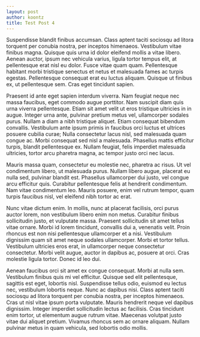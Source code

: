 ```yaml
---
layout: post
author: koontz
title: Test Post 4
---
```


Suspendisse blandit finibus accumsan. Class aptent taciti sociosqu ad litora torquent per conubia nostra, per inceptos himenaeos. Vestibulum vitae finibus magna. Quisque quis urna id dolor eleifend mollis a vitae libero. Aenean auctor, ipsum nec vehicula varius, ligula tortor tempus elit, at pellentesque erat nisl eu dolor. Fusce vitae quam quam. Pellentesque habitant morbi tristique senectus et netus et malesuada fames ac turpis egestas. Pellentesque consequat erat eu luctus aliquam. Quisque ut finibus ex, ut pellentesque sem. Cras eget tincidunt sapien.

Praesent id ante eget sapien interdum viverra. Nam feugiat neque nec massa faucibus, eget commodo augue porttitor. Nam suscipit diam quis urna viverra pellentesque. Etiam sit amet velit ut eros tristique ultricies in in augue. Integer urna ante, pulvinar pretium metus vel, ullamcorper sodales purus. Nullam a diam a nibh tristique aliquet. Etiam consequat bibendum convallis. Vestibulum ante ipsum primis in faucibus orci luctus et ultrices posuere cubilia curae; Nulla consectetur lacus nisl, sed malesuada quam congue ac. Morbi consequat sed nisl a malesuada. Phasellus mattis efficitur turpis, blandit pellentesque ex. Nullam feugiat, felis imperdiet malesuada ultricies, tortor arcu pharetra magna, ac tempor justo orci nec lacus.

Mauris massa quam, consectetur eu molestie nec, pharetra ac risus. Ut vel condimentum libero, ut malesuada purus. Nullam libero augue, placerat eu nulla sed, pulvinar blandit est. Phasellus ullamcorper dui justo, vel congue arcu efficitur quis. Curabitur pellentesque felis at hendrerit condimentum. Nam vitae condimentum leo. Mauris posuere, enim vel rutrum tempor, quam turpis faucibus nisl, vel eleifend nibh tortor ac erat.

Nunc vitae dictum enim. In mollis, nunc at placerat facilisis, orci purus auctor lorem, non vestibulum libero enim non metus. Curabitur finibus sollicitudin justo, et vulputate massa. Praesent sollicitudin sit amet tellus vitae ornare. Morbi id lorem tincidunt, convallis dui a, venenatis velit. Proin rhoncus est non nisi pellentesque ullamcorper et a nisi. Vestibulum dignissim quam sit amet neque sodales ullamcorper. Morbi et tortor tellus. Vestibulum ultricies eros erat, in ullamcorper neque consectetur consectetur. Morbi velit augue, auctor in dapibus ac, posuere at orci. Cras molestie ligula tortor. Donec id leo dui.

Aenean faucibus orci sit amet ex congue consequat. Morbi at nulla sem. Vestibulum finibus quis mi vel efficitur. Quisque sed elit pellentesque, sagittis est eget, lobortis nisl. Suspendisse tellus odio, euismod eu lectus nec, vestibulum lobortis neque. Nunc ac dapibus nisi. Class aptent taciti sociosqu ad litora torquent per conubia nostra, per inceptos himenaeos. Cras ut nisl vitae ipsum porta vulputate. Mauris hendrerit neque vel dapibus dignissim. Integer imperdiet sollicitudin lectus ac facilisis. Cras tincidunt enim tortor, ut elementum augue rutrum vitae. Maecenas volutpat justo vitae dui aliquet pretium. Vivamus rhoncus sem ac ornare aliquam. Nullam pulvinar metus in quam vehicula, sed lobortis odio mollis. 